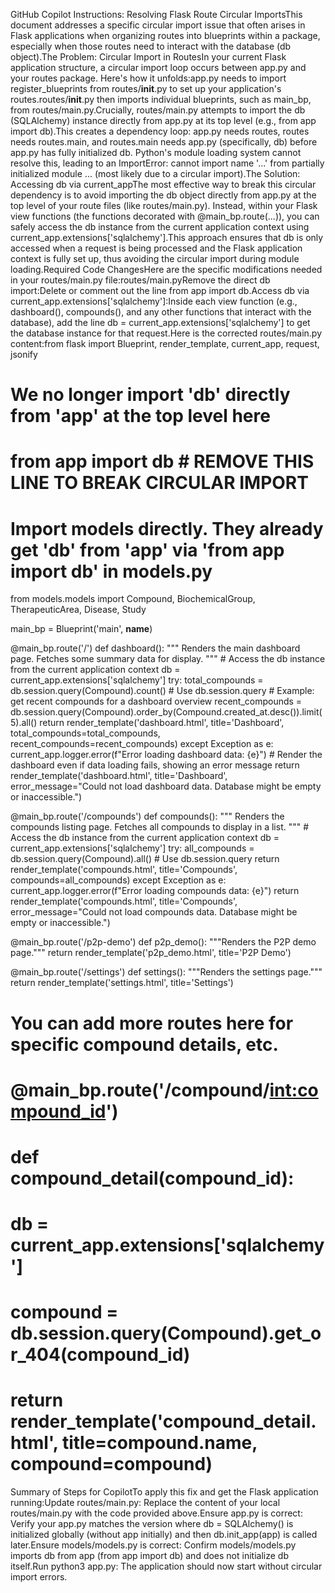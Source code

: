 GitHub Copilot Instructions: Resolving Flask Route Circular ImportsThis document addresses a specific circular import issue that often arises in Flask applications when organizing routes into blueprints within a package, especially when those routes need to interact with the database (db object).The Problem: Circular Import in RoutesIn your current Flask application structure, a circular import loop occurs between app.py and your routes package. Here's how it unfolds:app.py needs to import register_blueprints from routes/__init__.py to set up your application's routes.routes/__init__.py then imports individual blueprints, such as main_bp, from routes/main.py.Crucially, routes/main.py attempts to import the db (SQLAlchemy) instance directly from app.py at its top level (e.g., from app import db).This creates a dependency loop: app.py needs routes, routes needs routes.main, and routes.main needs app.py (specifically, db) before app.py has fully initialized db. Python's module loading system cannot resolve this, leading to an ImportError: cannot import name '...' from partially initialized module ... (most likely due to a circular import).The Solution: Accessing db via current_appThe most effective way to break this circular dependency is to avoid importing the db object directly from app.py at the top level of your route files (like routes/main.py). Instead, within your Flask view functions (the functions decorated with @main_bp.route(...)), you can safely access the db instance from the current application context using current_app.extensions['sqlalchemy'].This approach ensures that db is only accessed when a request is being processed and the Flask application context is fully set up, thus avoiding the circular import during module loading.Required Code ChangesHere are the specific modifications needed in your routes/main.py file:routes/main.pyRemove the direct db import:Delete or comment out the line from app import db.Access db via current_app.extensions['sqlalchemy']:Inside each view function (e.g., dashboard(), compounds(), and any other functions that interact with the database), add the line db = current_app.extensions['sqlalchemy'] to get the database instance for that request.Here is the corrected routes/main.py content:from flask import Blueprint, render_template, current_app, request, jsonify
# We no longer import 'db' directly from 'app' at the top level here
# from app import db # REMOVE THIS LINE TO BREAK CIRCULAR IMPORT

# Import models directly. They already get 'db' from 'app' via 'from app import db' in models.py
from models.models import Compound, BiochemicalGroup, TherapeuticArea, Disease, Study


main_bp = Blueprint('main', __name__)

@main_bp.route('/')
def dashboard():
    """
    Renders the main dashboard page.
    Fetches some summary data for display.
    """
    # Access the db instance from the current application context
    db = current_app.extensions['sqlalchemy']
    try:
        total_compounds = db.session.query(Compound).count() # Use db.session.query
        # Example: get recent compounds for a dashboard overview
        recent_compounds = db.session.query(Compound).order_by(Compound.created_at.desc()).limit(5).all()
        return render_template('dashboard.html', title='Dashboard',
                               total_compounds=total_compounds,
                               recent_compounds=recent_compounds)
    except Exception as e:
        current_app.logger.error(f"Error loading dashboard data: {e}")
        # Render the dashboard even if data loading fails, showing an error message
        return render_template('dashboard.html', title='Dashboard',
                               error_message="Could not load dashboard data. Database might be empty or inaccessible.")

@main_bp.route('/compounds')
def compounds():
    """
    Renders the compounds listing page.
    Fetches all compounds to display in a list.
    """
    # Access the db instance from the current application context
    db = current_app.extensions['sqlalchemy']
    try:
        all_compounds = db.session.query(Compound).all() # Use db.session.query
        return render_template('compounds.html', title='Compounds', compounds=all_compounds)
    except Exception as e:
        current_app.logger.error(f"Error loading compounds data: {e}")
        return render_template('compounds.html', title='Compounds',
                               error_message="Could not load compounds data. Database might be empty or inaccessible.")

@main_bp.route('/p2p-demo')
def p2p_demo():
    """Renders the P2P demo page."""
    return render_template('p2p_demo.html', title='P2P Demo')

@main_bp.route('/settings')
def settings():
    """Renders the settings page."""
    return render_template('settings.html', title='Settings')

# You can add more routes here for specific compound details, etc.
# @main_bp.route('/compound/<int:compound_id>')
# def compound_detail(compound_id):
#     db = current_app.extensions['sqlalchemy']
#     compound = db.session.query(Compound).get_or_404(compound_id)
#     return render_template('compound_detail.html', title=compound.name, compound=compound)
Summary of Steps for CopilotTo apply this fix and get the Flask application running:Update routes/main.py: Replace the content of your local routes/main.py with the code provided above.Ensure app.py is correct: Verify your app.py matches the version where db = SQLAlchemy() is initialized globally (without app initially) and then db.init_app(app) is called later.Ensure models/models.py is correct: Confirm models/models.py imports db from app (from app import db) and does not initialize db itself.Run python3 app.py: The application should now start without circular import errors.